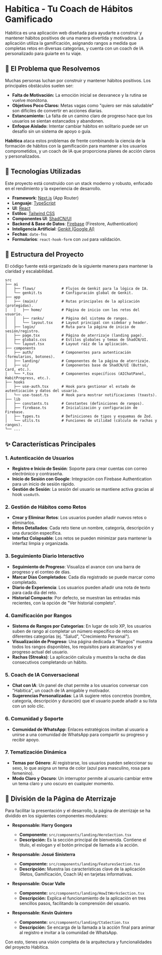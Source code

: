 # Habitica - Tu Coach de Hábitos Gamificado

Habitica es una aplicación web diseñada para ayudarte a construir y mantener hábitos positivos de una manera divertida y motivadora. La aplicación utiliza la gamificación, asignando rangos a medida que completas retos en diversas categorías, y cuenta con un coach de IA personalizado para guiarte en tu viaje.

## 🎯 El Problema que Resolvemos

Muchas personas luchan por construir y mantener hábitos positivos. Los principales obstáculos suelen ser:

*   **Falta de Motivación:** La emoción inicial se desvanece y la rutina se vuelve monótona.
*   **Objetivos Poco Claros:** Metas vagas como "quiero ser más saludable" son difíciles de convertir en acciones diarias.
*   **Estancamiento:** La falta de un camino claro de progreso hace que los usuarios se sientan estancados y abandonen.
*   **Enfoque Aislado:** Intentar cambiar hábitos en solitario puede ser un desafío sin un sistema de apoyo o guía.

**Habitica** ataca estos problemas de frente combinando la ciencia de la formación de hábitos con la gamificación para mantener a los usuarios comprometidos, y un coach de IA que proporciona planes de acción claros y personalizados.

## 🚀 Tecnologías Utilizadas

Este proyecto está construido con un stack moderno y robusto, enfocado en el rendimiento y la experiencia de desarrollo.

-   **Framework**: [Next.js](https://nextjs.org/) (App Router)
-   **Lenguaje**: [TypeScript](https://www.typescriptlang.org/)
-   **UI**: [React](https://reactjs.org/)
-   **Estilos**: [Tailwind CSS](https://tailwindcss.com/)
-   **Componentes UI**: [ShadCN/UI](https://ui.shadcn.com/)
-   **Backend & Base de Datos**: [Firebase](https://firebase.google.com/) (Firestore, Authentication)
-   **Inteligencia Artificial**: [Genkit (Google AI)](https://firebase.google.com/docs/genkit)
-   **Fechas**: `date-fns`
-   **Formularios**: `react-hook-form` con `zod` para validación.

## 📁 Estructura del Proyecto

El código fuente está organizado de la siguiente manera para mantener la claridad y escalabilidad.

```
src
├── ai
│   ├── flows/            # Flujos de Genkit para la lógica de IA.
│   └── genkit.ts         # Configuración global de Genkit.
├── app
│   ├── (main)/           # Rutas principales de la aplicación (protegidas).
│   │   ├── home/         # Página de inicio con los retos del usuario.
│   │   ├── ranks/        # Página del sistema de rangos.
│   │   └── layout.tsx    # Layout principal con sidebar y header.
│   ├── login/            # Ruta para la página de inicio de sesión/registro.
│   ├── page.tsx          # Página de aterrizaje (landing page).
│   ├── globals.css       # Estilos globales y temas de ShadCN/UI.
│   └── layout.tsx        # Layout raíz de la aplicación.
├── components
│   ├── auth/             # Componentes para autenticación (formularios, botones).
│   ├── landing/          # Componentes de la página de aterrizaje.
│   ├── ui/               # Componentes base de ShadCN/UI (Button, Card, etc.).
│   └── *.tsx             # Componentes específicos (AIChatPanel, HabitProgress, etc.).
├── hooks
│   ├── use-auth.tsx      # Hook para gestionar el estado de autenticación y datos del usuario.
│   └── use-toast.ts      # Hook para mostrar notificaciones (toasts).
├── lib
│   ├── constants.ts      # Constantes (definiciones de rangos).
│   ├── firebase.ts       # Inicialización y configuración de Firebase.
│   ├── types.ts          # Definiciones de tipos y esquemas de Zod.
│   └── utils.ts          # Funciones de utilidad (cálculo de rachas y rangos).
└── ...
```

## ✨ Características Principales

### 1. Autenticación de Usuarios
-   **Registro e Inicio de Sesión**: Soporte para crear cuentas con correo electrónico y contraseña.
-   **Inicio de Sesión con Google**: Integración con Firebase Authentication para un inicio de sesión rápido.
-   **Gestión de Sesión**: La sesión del usuario se mantiene activa gracias al hook `useAuth`.

### 2. Gestión de Hábitos como Retos
-   **Crear y Eliminar Retos**: Los usuarios pueden añadir nuevos retos o eliminarlos.
-   **Retos Detallados**: Cada reto tiene un nombre, categoría, descripción y una duración específica.
-   **Interfaz Colapsable**: Los retos se pueden minimizar para mantener la interfaz limpia y organizada.

### 3. Seguimiento Diario Interactivo
-   **Seguimiento de Progreso**: Visualiza el avance con una barra de progreso y el conteo de días.
-   **Marcar Días Completados**: Cada día registrado se puede marcar como completado.
-   **Diario de Experiencia**: Los usuarios pueden añadir una nota de texto para cada día del reto.
-   **Historial Compacto**: Por defecto, se muestran las entradas más recientes, con la opción de "Ver historial completo".

### 4. Gamificación por Rangos
-   **Sistema de Rangos por Categorías**: En lugar de solo XP, los usuarios suben de rango al completar un número específico de retos en diferentes categorías (ej. "Salud", "Crecimiento Personal").
-   **Visualización de Progreso**: Una página dedicada a "Rangos" muestra todos los rangos disponibles, los requisitos para alcanzarlos y el progreso actual del usuario.
-   **Rachas (Streaks)**: La aplicación calcula y muestra la racha de días consecutivos completando un hábito.

### 5. Coach de IA Conversacional
-   **Chat con IA**: Un panel de chat permite a los usuarios conversar con "Habitica", un coach de IA amigable y motivador.
-   **Sugerencias Personalizadas**: La IA sugiere retos concretos (nombre, categoría, descripción y duración) que el usuario puede añadir a su lista con un solo clic.

### 6. Comunidad y Soporte
-   **Comunidad de WhatsApp**: Enlaces estratégicos invitan al usuario a unirse a una comunidad de WhatsApp para compartir su progreso y recibir apoyo.

### 7. Tematización Dinámica
-   **Temas por Género**: Al registrarse, los usuarios pueden seleccionar su sexo, lo que asigna un tema de color (azul para masculino, rosa para femenino).
-   **Modo Claro y Oscuro**: Un interruptor permite al usuario cambiar entre un tema claro y uno oscuro en cualquier momento.

## 👥 División de la Página de Aterrizaje

Para facilitar la presentación y el desarrollo, la página de aterrizaje se ha dividido en los siguientes componentes modulares:

-   **Responsable: Harry Gongora**
    -   **Componente:** `src/components/landing/HeroSection.tsx`
    -   **Descripción:** Es la sección principal de bienvenida. Contiene el título, el eslogan y el botón principal de llamada a la acción.

-   **Responsable: Josué Sinisterra**
    -   **Componente:** `src/components/landing/FeaturesSection.tsx`
    -   **Descripción:** Muestra las características clave de la aplicación (Retos, Gamificación, Coach IA) en tarjetas informativas.

-   **Responsable: Oscar Valle**
    -   **Componente:** `src/components/landing/HowItWorksSection.tsx`
    -   **Descripción:** Explica el funcionamiento de la aplicación en tres sencillos pasos, facilitando la comprensión del usuario.

-   **Responsable: Kevin Quintero**
    -   **Componente:** `src/components/landing/CtaSection.tsx`
    -   **Descripción:** Se encarga de la llamada a la acción final para animar al registro e invitar a la comunidad de WhatsApp.

Con esto, tienes una visión completa de la arquitectura y funcionalidades del proyecto Habitica.
